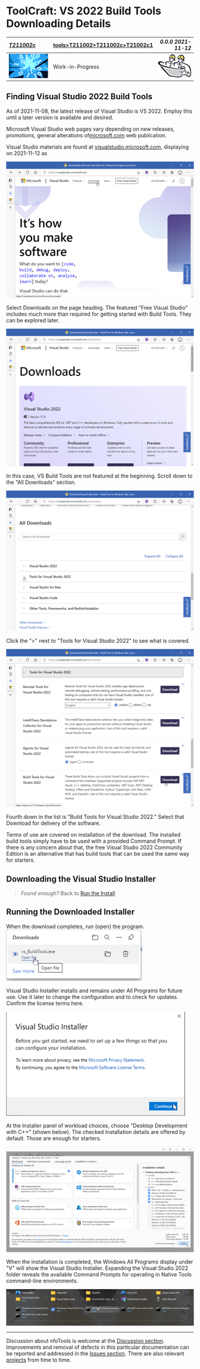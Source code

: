 <!-- T21002c1.md 0.0.0              UTF-8                          2021-11-**
     ----1----|----2----|----3----|----4----|----5----|----6----|----7----|--*

                   DETAILED VS 2022 BUILD TOOLS DOWNLOADING
     -->

# ToolCraft: VS 2022 Build Tools Downloading Details

| ***[T211002c](index.html)*** | [tools](../../)[>T211002](../)[>T211002c](.)[>T21002c1](T21002c1.html) | ***0.0.0 2021-11-12*** |
| :--                |       ---          | --: |
| ![nfotools](../../../images/nfoWorks-2014-06-02-1702-LogoSmall.png) | Work-in-Progress | ![Hard Hat Area](../../../images/hardhat-logo.gif) |

## Finding Visual Studio 2022 Build Tools

As of 2021-11-08, the latest release of Visual Studio is VS 2022.  Employ this
until a later version is available and desired.

Microsoft Visual Studio web pages vary depending on new releases, promotions,
general alterations of[microsoft.com](https://microsoft.com) web publication.

Visual Studio materials are found at
[visualstudio.microsoft.com](https://visualstudio.microsoft.com), displaying
on 2021-11-12 as

![visualstudio.microsoft.com](VS2022-2021-11-12-1207-visualstudio.microsoft.com.png)

Select Downloads on the page heading.  The featured "Free Visual Studio"
includes much more than required for getting started with Build Tools.  They
can be explored later.

![Visual Studio Downloads page](VS2022-2021-11-12-1210-downloadpage.png)

In this case, VS Build Tools are not featured at the beginning.  Scroll down
to the "All Downloads" section.

![All VS Downloads](VS2022-2021-11-12-1212-AllDownloads.png)

Click the ">" next to "Tools for Visual Studio 2022" to see what is covered.

![All Tools for VS 2022](VS2022-2021-11-12-1214-AllTools.png)

Fourth down in the list is "Build Tools for Visual Studio 2022."  Select that
Download for delivery of the software.

Terms of use are covered on installation of the download.  The installed build
tools simply have to be used with a provided Command Prompt.  If there is any
concern about that, the free Visual Studio 2022 Community Edition is an
alternative that has build tools that can be used the same way for starters.

## Downloading the Visual Studio Installer

> *Found enough?* Back to
[Run the Install](index.html##running-the-downloaded-installer)



## Running the Downloaded Installer

When the download completes, run (open) the program.
![Ready to run (Microsoft Edge)](VSBuildTools-2021-11-08-0820-Install.png)

Visual Studio Installer installs and remains under All Programs for future
use.  Use it later to change the configuration and to check for updates.
Confirm the license terms here.

![Visual Studio Installer](VSBuildTools-2021-11-08-0822-Install.png)

At the Installer panel of workload choices, choose "Desktop Development with
C++" (shown below).  The checked Installation details are offered by default.
Those are enough for starters.

![Basic Workload Installer Selection](VSBuildTools-2021-11-08-0826-Installer.png)

When the installation is completed, the Windows All Programs display under "V"
will show the Visual Studio Installer.  Expanding the Visual Studio 2022
folder reveals the available Command Prompts for operating in Native Tools
command-line environments.

![Windows 10 All Programs "V"](VSBuildTools-2021-11-08-0900-NewCommandPrompts.png)

----

Discussion about nfoTools is welcome at the
[Discussion section](https://github.com/orcmid/nfoTools/discussions).
Improvements and removal of defects in this particular documentation can be
reported and addressed in the
[Issues section](https://github.com/orcmid/nfoTools/issues).  There are also
relevant [projects](https://github.com/orcmid/nfoTools/projects) from time to
time.

<!-- ----1----|----2----|----3----|----4----|----5----|----6----|----7----|--*

     0.0.2 2021-11-12T04:27Z Cycling through progressive edit confirmations
     0.0.1 2021-10-30T15:54Z Repair dates
     0.0.0 2021-10-27T21:52Z Clone from tools/T211001c/index.md for
           boilerplate

            *** end of docs/tools/T211002/T211002c/index.md ***
     -->
